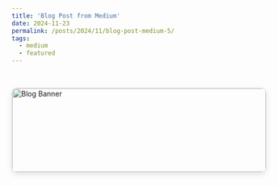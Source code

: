 ```yaml
---
title: 'Blog Post from Medium'
date: 2024-11-23
permalink: /posts/2024/11/blog-post-medium-5/
tags:
  - medium
  - featured
---
```



<!-- <div style="max-width: 700px; margin: 2rem auto; border: 1px solid #ddd; border-radius: 10px; overflow: hidden; box-shadow: 0 4px 12px rgba(0,0,0,0.1);">
  <a href="https://medium.com/codex/what-are-ai-agents-your-step-by-step-guide-to-build-your-own-df54193e2de3" target="_blank" style="text-decoration: none; color: inherit;">
    <img src="https://miro.medium.com/v2/resize:fit:2912/format:webp/1*LxIyh8pAhZqXl3ADn_pz3A.jpeg" alt="Blog Banner" style="width: 100%; display: block;" />
    <div style="padding: 16px;">
      <h3 style="margin: 0 0 10px;">What Are AI Agents? Your Step-by-Step Guide to Build Your Own</h3>
      <p style="color: #555; margin: 0 0 12px;">Originally published on Medium by Codex. This blog is featured here for experimental purposes.</p>
      <span style="color: #0077cc; font-weight: bold;">Read on Medium →</span>
    </div>
  </a>
</div> -->

<div style="display: flex; justify-content: flex-start;">
  <div style="max-width: 700px; margin: 2rem 0; border: 1px solid #ddd; border-radius: 10px; overflow: hidden; box-shadow: 0 4px 12px rgba(0,0,0,0.1);">
    <a href="https://medium.com/codex/what-are-ai-agents-your-step-by-step-guide-to-build-your-own-df54193e2de3" target="_blank" style="text-decoration: none; color: inherit;">
      <img src="https://miro.medium.com/v2/resize:fit:2912/format:webp/1*LxIyh8pAhZqXl3ADn_pz3A.jpeg" alt="Blog Banner" style="width: 100%; display: block;" />
      <div style="padding: 16px;">
        <h3 style="margin: 0 0 10px;">What Are AI Agents? Your Step-by-Step Guide to Build Your Own</h3>
        <p style="color: #555; margin: 0 0 12px;">Originally published on Medium by Codex. This blog is featured here for experimental purposes.</p>
        <span style="color: #0077cc; font-weight: bold;">Read on Medium →</span>
      </div>
    </a>
  </div>
</div>
